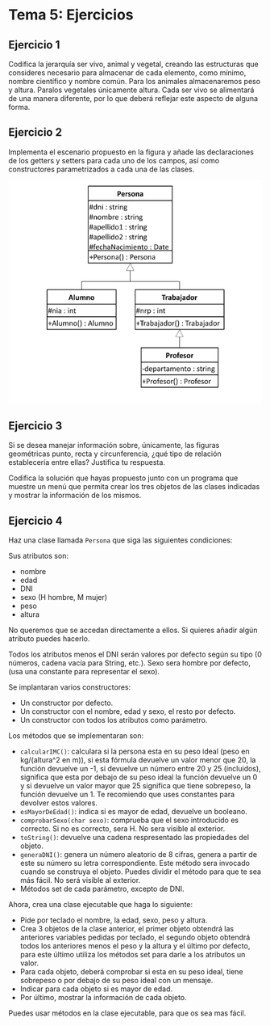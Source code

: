 # Tema 5: Ejercicios

## Ejercicio 1

Codifica la jerarquía ser vivo, animal y vegetal, creando las estructuras que consideres necesario para almacenar de cada elemento, como mínimo, nombre científico y nombre común. Para los animales almacenaremos peso y altura. Paralos vegetales únicamente altura. Cada ser vivo se alimentará de una manera diferente, por lo que deberá reflejar este aspecto de alguna forma.

## Ejercicio 2

Implementa el escenario propuesto en la figura y añade las declaraciones de los getters y setters para cada uno de los campos, así como constructores parametrizados a cada una de las clases.

![figura](../Imagenes/ejercicio2.png)

## Ejercicio 3

Si se desea manejar información sobre, únicamente, las figuras geométricas punto, recta y circunferencia, ¿qué tipo de relación establecería entre ellas? Justifica tu respuesta.

Codifica la solución que hayas propuesto junto con un programa que muestre  un menú que permita crear los tres objetos de las clases indicadas y mostrar la información de los mismos.


## Ejercicio 4

Haz una clase llamada `Persona` que siga las siguientes condiciones:

Sus atributos son: 

* nombre
* edad
* DNI 
* sexo (H hombre, M mujer)
* peso
* altura

No queremos que se accedan directamente a ellos. Si quieres añadir algún atributo puedes hacerlo.

Todos los atributos menos el DNI serán valores por defecto según su tipo (0 números, cadena vacía para String, etc.). Sexo sera hombre por defecto, (usa una constante para representar el sexo).

Se implantaran varios constructores:

* Un constructor por defecto.
* Un constructor con el nombre, edad y sexo, el resto por defecto.
* Un constructor con todos los atributos como parámetro.

Los métodos que se implementaran son:

* `calcularIMC()`: calculara si la persona esta en su peso ideal (peso en kg/(altura^2  en m)), si esta fórmula devuelve un valor menor que 20, la función devuelve un -1, si devuelve un número entre 20 y 25 (incluidos), significa que esta por debajo de su peso ideal la función devuelve un 0  y si devuelve un valor mayor que 25 significa que tiene sobrepeso, la función devuelve un 1. Te recomiendo que uses constantes para devolver estos valores.
* `esMayorDeEdad()`: indica si es mayor de edad, devuelve un booleano.
* `comprobarSexo(char sexo)`: comprueba que el sexo introducido es correcto. Si no es correcto, sera H. No sera visible al exterior.
* `toString()`: devuelve una cadena respresentado las propiedades del objeto.
* `generaDNI()`: genera un número aleatorio de 8 cifras, genera a partir de este su número su letra correspondiente. Este método sera invocado cuando se construya el objeto. Puedes dividir el método para que te sea más fácil. No será visible al exterior.
* Métodos set de cada parámetro, excepto de DNI.

Ahora, crea una clase ejecutable que haga lo siguiente:

* Pide por teclado el nombre, la edad, sexo, peso y altura.
* Crea 3 objetos de la clase anterior, el primer objeto obtendrá las anteriores variables pedidas por teclado, el segundo objeto obtendrá todos los anteriores menos el peso y la altura y el último por defecto, para este último utiliza los métodos set para darle a los atributos un valor.
* Para cada objeto, deberá comprobar si esta en su peso ideal, tiene sobrepeso o por debajo de su peso ideal con un mensaje.
* Indicar para cada objeto si es mayor de edad.
* Por último, mostrar la información de cada objeto.

Puedes usar métodos en la clase ejecutable, para que os sea mas fácil.
